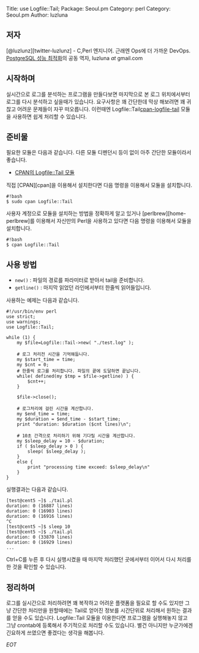Title:    use Logfile::Tail;
Package:  Seoul.pm
Category: perl
Category: Seoul.pm
Author:   luzluna

저자
-----

[@luzlunz][twitter-luzlunz] - C,Perl 엔지니어. 근래엔 Ops에 더 가까운 DevOps.
[PostgreSQL 성능 최적화][yes24-14061821]의 공동 역자, luzluna _at_ gmail.com


시작하며
---------

실시간으로 로그를 분석하는 프로그램을 만들다보면 마지막으로 본 로그 위치에서부터 로그를 다시 분석하고 싶을때가 있습니다. 요구사항은 꽤 간단한데 막상 해보려면 꽤 귀찮고 어려운 문제들이 자꾸 떠오릅니다. 이런때엔 Logfile::Tail[cpan-logfile-tail] 모듈을 사용하면 쉽게 처리할 수 있습니다.

준비물
-------

필요한 모듈은 다음과 같습니다. 다른 모듈 디펜던시 등이 없이 아주 간단한 모듈이라서 좋습니다.

- [CPAN의 Logfile::Tail 모듈][cpan-logfile-tail]

직접 [CPAN][cpan]을 이용해서 설치한다면 다음 명령을 이용해서 모듈을 설치합니다.

    #!bash
    $ sudo cpan Logfile::Tail

사용자 계정으로 모듈을 설치하는 방법을 정확하게 알고 있거나
[perlbrew][home-perlbrew]를 이용해서 자신만의 Perl을 사용하고 있다면
다음 명령을 이용해서 모듈을 설치합니다.

    #!bash
    $ cpan Logfile::Tail


사용 방법
----------

 * `new()` : 파일의 경로를 파라미터로 받아서 tail을 준비합니다.
 * `getline()` : 마지막 읽었던 라인에서부터 한줄씩 읽어들입니다.


사용하는 예제는 다음과 같습니다.

    #!/usr/bin/env perl
    use strict;
    use warnings;
    use Logfile::Tail;

    while (1) {
        my $file=Logfile::Tail->new( "./test.log" );

        # 로그 처리전 시간을 기억해둡니다.
        my $start_time = time;
        my $cnt = 0;
        # 한줄씩 로그를 처리합니다. 파일의 끝에 도달하면 끝납니다.
        while( defined(my $tmp = $file->getline) ) {
            $cnt++;
        }

        $file->close();

        # 로그처리에 걸린 시간을 계산합니다.
        my $end_time = time;
        my $duration = $end_time - $start_time;
        print "duration: $duration ($cnt lines)\n";

        # 10초 간격으로 처리하기 위해 기다릴 시간을 계산합니다.
        my $sleep_delay = 10 - $duration;
        if ( $sleep_delay > 0 ) {
            sleep( $sleep_delay );
        }
        else {
            print "processing time exceed: $sleep_delay\n"
        }
    }


실행결과는 다음과 같습니다.

    [test@cent5 ~]$ ./tail.pl 
    duration: 0 (16887 lines)
    duration: 0 (16903 lines)
    duration: 0 (16916 lines)
    ^C
    [test@cent5 ~]$ sleep 10
    [test@cent5 ~]$ ./tail.pl 
    duration: 0 (33870 lines)
    duration: 0 (16929 lines)
    ...

Ctrl+C를 누른 후 다시 실행시켰을 때 마지막 처리했던 곳에서부터 이어서 다시 처리를 한 것을 확인할 수 있습니다.



정리하며
---------

로그를 실시간으로 처리하려면 꽤 복작하고 어려운 플랫폼을 필요로 할 수도 있지만 그냥 간단한 처리만을 원할때에는 Tail로 얻어진 정보를 시간단위로 처리해서 원하는 결과를 얻을 수도 있습니다. Logfile::Tail 모듈을 이용한다면 프로그램을 실행해놓지 않고 그냥 crontab에 등록해서 주기적으로 처리할 수도 있습니다. 별건 아니지만 누군가에겐 긴요하게 쓰였으면 좋겠다는 생각을 해봅니다.


_EOT_

[cpan-logfile-tail]: https://metacpan.org/module/Logfile::Tail

[twitter-luzluna]:              https://twitter.com/luzluna
[yes24-14061821]:                http://www.yes24.com/24/goods/14061821
